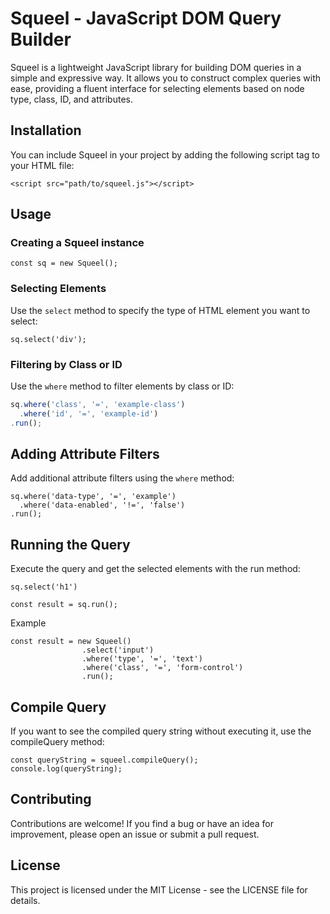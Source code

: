 # Squeel - JavaScript DOM Query Builder

Squeel is a lightweight JavaScript library for building DOM queries in a simple and expressive way. It allows you to construct complex queries with ease, providing a fluent interface for selecting elements based on node type, class, ID, and attributes.

## Installation

You can include Squeel in your project by adding the following script tag to your HTML file:

`<script src="path/to/squeel.js"></script>`

## Usage

### Creating a Squeel instance

`const sq = new Squeel();`

### Selecting Elements

Use the `select` method to specify the type of HTML element you want to select:

`sq.select('div');`

### Filtering by Class or ID

Use the `where` method to filter elements by class or ID:

```javascript
sq.where('class', '=', 'example-class')
  .where('id', '=', 'example-id')
.run();
```

## Adding Attribute Filters
Add additional attribute filters using the `where` method:

```
sq.where('data-type', '=', 'example')
  .where('data-enabled', '!=', 'false')
.run();
```

## Running the Query
Execute the query and get the selected elements with the run method:

```
sq.select('h1')

const result = sq.run();
```

Example

```
const result = new Squeel()
                .select('input')
                .where('type', '=', 'text')
                .where('class', '=', 'form-control')
                .run();
```

## Compile Query

If you want to see the compiled query string without executing it, use the compileQuery method:

```
const queryString = squeel.compileQuery();
console.log(queryString);
```

## Contributing
Contributions are welcome! If you find a bug or have an idea for improvement, please open an issue or submit a pull request.

## License
This project is licensed under the MIT License - see the LICENSE file for details.
